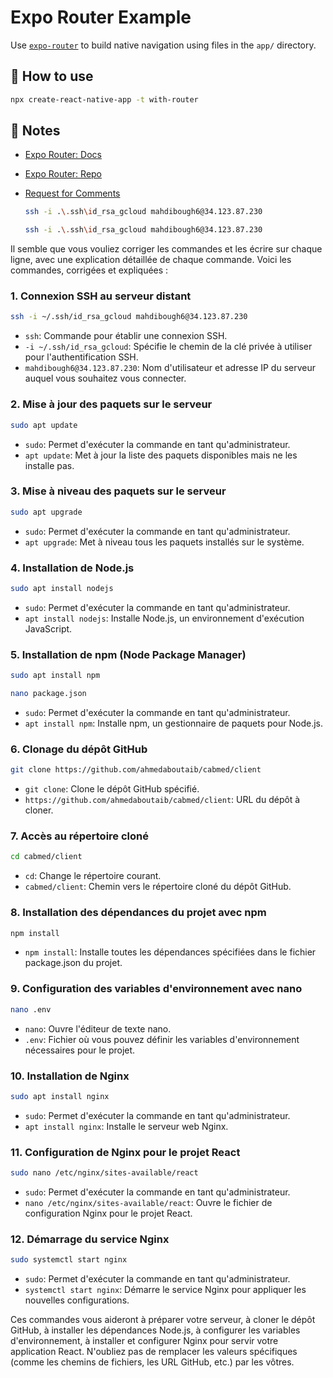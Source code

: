 # Expo Router Example

Use [`expo-router`](https://expo.github.io/router) to build native navigation using files in the `app/` directory.

## 🚀 How to use

```sh
npx create-react-native-app -t with-router
```

## 📝 Notes

- [Expo Router: Docs](https://expo.github.io/router)
- [Expo Router: Repo](https://github.com/expo/router)
- [Request for Comments](https://github.com/expo/router/discussions/1)


  ```bash
  ssh -i .\.ssh\id_rsa_gcloud mahdibough6@34.123.87.230
   ```
   ```bash
  ssh -i .\.ssh\id_rsa_gcloud mahdibough6@34.123.87.230
   ```
Il semble que vous vouliez corriger les commandes et les écrire sur chaque ligne, avec une explication détaillée de chaque commande. Voici les commandes, corrigées et expliquées :

### 1. Connexion SSH au serveur distant
```bash
ssh -i ~/.ssh/id_rsa_gcloud mahdibough6@34.123.87.230
```
- `ssh`: Commande pour établir une connexion SSH.
- `-i ~/.ssh/id_rsa_gcloud`: Spécifie le chemin de la clé privée à utiliser pour l'authentification SSH.
- `mahdibough6@34.123.87.230`: Nom d'utilisateur et adresse IP du serveur auquel vous souhaitez vous connecter.

### 2. Mise à jour des paquets sur le serveur
```bash
sudo apt update
```
- `sudo`: Permet d'exécuter la commande en tant qu'administrateur.
- `apt update`: Met à jour la liste des paquets disponibles mais ne les installe pas.

### 3. Mise à niveau des paquets sur le serveur
```bash
sudo apt upgrade
```
- `sudo`: Permet d'exécuter la commande en tant qu'administrateur.
- `apt upgrade`: Met à niveau tous les paquets installés sur le système.

### 4. Installation de Node.js
```bash
sudo apt install nodejs
```
- `sudo`: Permet d'exécuter la commande en tant qu'administrateur.
- `apt install nodejs`: Installe Node.js, un environnement d'exécution JavaScript.

### 5. Installation de npm (Node Package Manager)
```bash
sudo apt install npm
```
```bash
nano package.json
```
- `sudo`: Permet d'exécuter la commande en tant qu'administrateur.
- `apt install npm`: Installe npm, un gestionnaire de paquets pour Node.js.

### 6. Clonage du dépôt GitHub
```bash
git clone https://github.com/ahmedaboutaib/cabmed/client
```
- `git clone`: Clone le dépôt GitHub spécifié.
- `https://github.com/ahmedaboutaib/cabmed/client`: URL du dépôt à cloner.

### 7. Accès au répertoire cloné
```bash
cd cabmed/client
```
- `cd`: Change le répertoire courant.
- `cabmed/client`: Chemin vers le répertoire cloné du dépôt GitHub.

### 8. Installation des dépendances du projet avec npm
```bash
npm install
```
- `npm install`: Installe toutes les dépendances spécifiées dans le fichier package.json du projet.

### 9. Configuration des variables d'environnement avec nano
```bash
nano .env
```
- `nano`: Ouvre l'éditeur de texte nano.
- `.env`: Fichier où vous pouvez définir les variables d'environnement nécessaires pour le projet.

### 10. Installation de Nginx
```bash
sudo apt install nginx
```
- `sudo`: Permet d'exécuter la commande en tant qu'administrateur.
- `apt install nginx`: Installe le serveur web Nginx.

### 11. Configuration de Nginx pour le projet React
```bash
sudo nano /etc/nginx/sites-available/react
```
- `sudo`: Permet d'exécuter la commande en tant qu'administrateur.
- `nano /etc/nginx/sites-available/react`: Ouvre le fichier de configuration Nginx pour le projet React.

### 12. Démarrage du service Nginx
```bash
sudo systemctl start nginx
```
- `sudo`: Permet d'exécuter la commande en tant qu'administrateur.
- `systemctl start nginx`: Démarre le service Nginx pour appliquer les nouvelles configurations.

Ces commandes vous aideront à préparer votre serveur, à cloner le dépôt GitHub, à installer les dépendances Node.js, à configurer les variables d'environnement, à installer et configurer Nginx pour servir votre application React. N'oubliez pas de remplacer les valeurs spécifiques (comme les chemins de fichiers, les URL GitHub, etc.) par les vôtres.
